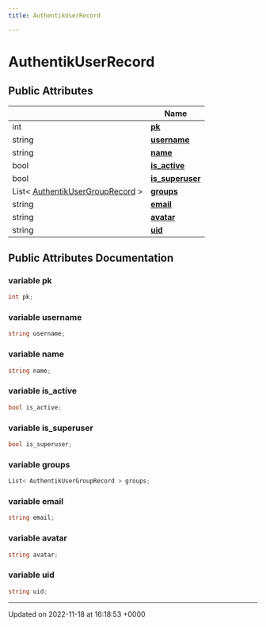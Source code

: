 ```yaml
---
title: AuthentikUserRecord

---
```


# AuthentikUserRecord





## Public Attributes

|                | Name           |
| -------------- | -------------- |
| int | **[pk](/SignallingSystem-doc/mainsystem/Classes/classAuthentikUserRecord/#variable-pk)**  |
| string | **[username](/SignallingSystem-doc/mainsystem/Classes/classAuthentikUserRecord/#variable-username)**  |
| string | **[name](/SignallingSystem-doc/mainsystem/Classes/classAuthentikUserRecord/#variable-name)**  |
| bool | **[is_active](/SignallingSystem-doc/mainsystem/Classes/classAuthentikUserRecord/#variable-is-active)**  |
| bool | **[is_superuser](/SignallingSystem-doc/mainsystem/Classes/classAuthentikUserRecord/#variable-is-superuser)**  |
| List< [AuthentikUserGroupRecord](/SignallingSystem-doc/mainsystem/Classes/classAuthentikUserGroupRecord/) > | **[groups](/SignallingSystem-doc/mainsystem/Classes/classAuthentikUserRecord/#variable-groups)**  |
| string | **[email](/SignallingSystem-doc/mainsystem/Classes/classAuthentikUserRecord/#variable-email)**  |
| string | **[avatar](/SignallingSystem-doc/mainsystem/Classes/classAuthentikUserRecord/#variable-avatar)**  |
| string | **[uid](/SignallingSystem-doc/mainsystem/Classes/classAuthentikUserRecord/#variable-uid)**  |

## Public Attributes Documentation

### variable pk

```csharp
int pk;
```


### variable username

```csharp
string username;
```


### variable name

```csharp
string name;
```


### variable is_active

```csharp
bool is_active;
```


### variable is_superuser

```csharp
bool is_superuser;
```


### variable groups

```csharp
List< AuthentikUserGroupRecord > groups;
```


### variable email

```csharp
string email;
```


### variable avatar

```csharp
string avatar;
```


### variable uid

```csharp
string uid;
```


-------------------------------

Updated on 2022-11-18 at 16:18:53 +0000